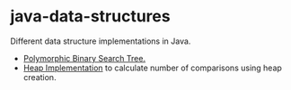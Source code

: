 # java-data-structures
Different data structure implementations in Java.
<ul>
  <li><a href="https://github.com/abhinavmpandey08/java-data-structures/tree/master/BST">Polymorphic Binary Search Tree.</a></li>
  <li><a href="https://github.com/abhinavmpandey08/java-data-structures/tree/master/Heap">Heap Implementation</a> to calculate number of comparisons using heap creation.</li>
 </ul>
